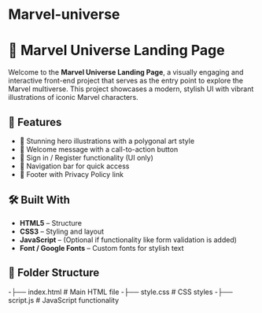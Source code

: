 # Marvel-universe
# 🌌 Marvel Universe Landing Page

Welcome to the **Marvel Universe Landing Page**, a visually engaging and interactive front-end project that serves as the entry point to explore the Marvel multiverse. This project showcases a modern, stylish UI with vibrant illustrations of iconic Marvel characters.



## 🚀 Features

- 🎨 Stunning hero illustrations with a polygonal art style
- 📜 Welcome message with a call-to-action button
- 🔐 Sign in / Register functionality (UI only)
- 🧭 Navigation bar for quick access
- 📄 Footer with Privacy Policy link

## 🛠️ Built With

- **HTML5** – Structure
- **CSS3** – Styling and layout
- **JavaScript** – (Optional if functionality like form validation is added)
- **Font / Google Fonts** – Custom fonts for stylish text

## 📁 Folder Structure

-├── index.html # Main HTML file
-├── style.css # CSS styles
-├── script.js # JavaScript functionality 

